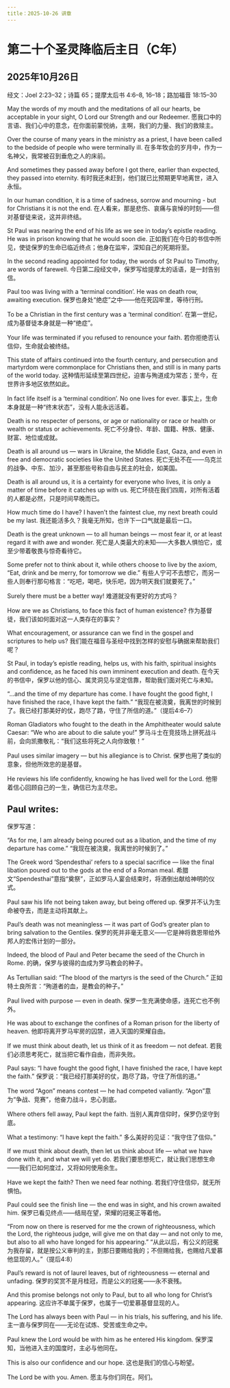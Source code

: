 ```yaml
---
title：2025-10-26 讲章
---
```

# 第二十个圣灵降临后主日（C年）

## 2025年10月26日
经文：Joel 2:23–32；诗篇 65；提摩太后书 4:6–8, 16–18；路加福音 18:15–30

May the words of my mouth and the meditations of all our hearts, be acceptable in your sight, O Lord our Strength and our Redeemer.
愿我口中的言语、我们心中的意念，在你面前蒙悦纳，主啊，我们的力量、我们的救赎主。

Over the course of many years in the ministry as a priest, I have been called to the bedside of people who were terminally ill.
在多年牧会的岁月中，作为一名神父，我常被召到垂危之人的床前。

And sometimes they passed away before I got there, earlier than expected, they passed into eternity.
有时我还未赶到，他们就已比预期更早地离世，进入永恒。

In our human condition, it is a time of sadness, sorrow and mourning - but for Christians it is not the end.
在人看来，那是悲伤、哀痛与哀悼的时刻——但对基督徒来说，这并非终结。

St Paul was nearing the end of his life as we see in today’s epistle reading. He was in prison knowing that he would soon die.
正如我们在今日的书信中所见，使徒保罗的生命已临近终点；他身在监牢，深知自己的死期将至。

In the second reading appointed for today, the words of St Paul to Timothy, are words of farewell.
今日第二段经文中，保罗写给提摩太的话语，是一封告别信。

Paul too was living with a ‘terminal condition’. He was on death row, awaiting execution.
保罗也身处“绝症”之中——他在死囚牢里，等待行刑。

To be a Christian in the first century was a ‘terminal condition’.
在第一世纪，成为基督徒本身就是一种“绝症”。

Your life was terminated if you refused to renounce your faith.
若你拒绝否认信仰，生命就会被终结。

This state of affairs continued into the fourth century, and persecution and martyrdom were commonplace for Christians then, and still is in many parts of the world today.
这种情形延续至第四世纪，迫害与殉道成为常态；至今，在世界许多地区依然如此。

In fact life itself is a ‘terminal condition’. No one lives for ever.
事实上，生命本身就是一种“终末状态”，没有人能永远活着。

Death is no respecter of persons, or age or nationality or race or health or wealth or status or achievements.
死亡不分身份、年龄、国籍、种族、健康、财富、地位或成就。

Death is all around us — wars in Ukraine, the Middle East, Gaza, and even in free and democratic societies like the United States.
死亡无处不在——乌克兰的战争、中东、加沙，甚至那些号称自由与民主的社会，如美国。

Death is all around us, it is a certainty for everyone who lives, it is only a matter of time before it catches up with us.
死亡环绕在我们四周，对所有活着的人都是必然，只是时间早晚而已。

How much time do I have? I haven’t the faintest clue, my next breath could be my last.
我还能活多久？我毫无所知，也许下一口气就是最后一口。

Death is the great unknown — to all human beings — most fear it, or at least regard it with awe and wonder.
死亡是人类最大的未知——大多数人惧怕它，或至少带着敬畏与惊奇看待它。

Some prefer not to think about it, while others choose to live by the axiom, “Eat, drink and be merry, for tomorrow we die.”
有些人宁可不去想它，而另一些人则奉行那句格言：“吃吧，喝吧，快乐吧，因为明天我们就要死了。”

Surely there must be a better way!
难道就没有更好的方式吗？

How are we as Christians, to face this fact of human existence?
作为基督徒，我们该如何面对这一人类存在的事实？

What encouragement, or assurance can we find in the gospel and scriptures to help us?
我们能在福音与圣经中找到怎样的安慰与确据来帮助我们呢？

St Paul, in today’s epistle reading, helps us, with his faith, spiritual insights and confidence, as he faced his own imminent execution and death.
在今天的书信中，保罗以他的信心、属灵洞见与坚定信靠，帮助我们面对死亡与未知。

“…and the time of my departure has come. I have fought the good fight, I have finished the race, I have kept the faith.”
“我现在被浇奠，我离世的时候到了。我已经打那美好的仗，跑尽了路，守住了所信的道。”（提后4:6–7）

Roman Gladiators who fought to the death in the Amphitheater would salute Caesar: “We who are about to die salute you!”
罗马斗士在竞技场上拼死战斗前，会向凯撒敬礼：“我们这些将死之人向你致敬！”

Paul uses similar imagery — but his allegiance is to Christ.
保罗也用了类似的意象，但他所效忠的是基督。

He reviews his life confidently, knowing he has lived well for the Lord.
他带着信心回顾自己的一生，确信已为主尽忠。

## Paul writes:
保罗写道：

“As for me, I am already being poured out as a libation, and the time of my departure has come.”
“我现在被浇奠，我离世的时候到了。”

The Greek word ‘Spendesthai’ refers to a special sacrifice — like the final libation poured out to the gods at the end of a Roman meal.
希腊文“Spendesthai”意指“奠祭”，正如罗马人宴会结束时，将酒倒出献给神明的仪式。

Paul saw his life not being taken away, but being offered up.
保罗并不认为生命被夺去，而是主动将其献上。

Paul’s death was not meaningless — it was part of God’s greater plan to bring salvation to the Gentiles.
保罗的死并非毫无意义——它是神将救恩带给外邦人的宏伟计划的一部分。

Indeed, the blood of Paul and Peter became the seed of the Church in Rome.
的确，保罗与彼得的血成为罗马教会的种子。

As Tertullian said: “The blood of the martyrs is the seed of the Church.”
正如特土良所言：“殉道者的血，是教会的种子。”

Paul lived with purpose — even in death.
保罗一生充满使命感，连死亡也不例外。

He was about to exchange the confines of a Roman prison for the liberty of heaven.
他即将离开罗马牢房的囚禁，进入天国的荣耀自由。

If we must think about death, let us think of it as freedom — not defeat.
若我们必须思考死亡，就当把它看作自由，而非失败。

Paul says: “I have fought the good fight, I have finished the race, I have kept the faith.”
保罗说：“我已经打那美好的仗，跑尽了路，守住了所信的道。”

The word “Agon” means contest — he had competed valiantly.
“Agon”意为“争战、竞赛”，他奋力战斗，忠心到底。

Where others fell away, Paul kept the faith.
当别人离弃信仰时，保罗仍坚守到底。

What a testimony: “I have kept the faith.”
多么美好的见证：“我守住了信仰。”

If we must think about death, then let us think about life — what we have done with it, and what we will yet do.
若我们要思想死亡，就让我们思想生命——我们已如何度过，又将如何使用余生。

Have we kept the faith? Then we need fear nothing.
若我们守住信仰，就无所惧怕。

Paul could see the finish line — the end was in sight, and his crown awaited him.
保罗已看见终点——结局在望，荣耀的冠冕正等着他。

“From now on there is reserved for me the crown of righteousness, which the Lord, the righteous judge, will give me on that day — and not only to me, but also to all who have longed for his appearing.”
“从此以后，有公义的冠冕为我存留，就是按公义审判的主，到那日要赐给我的；不但赐给我，也赐给凡爱慕他显现的人。”（提后4:8）

Paul’s reward is not of laurel leaves, but of righteousness — eternal and unfading.
保罗的奖赏不是月桂冠，而是公义的冠冕——永不衰残。

And this promise belongs not only to Paul, but to all who long for Christ’s appearing.
这应许不单属于保罗，也属于一切爱慕基督显现的人。

The Lord has always been with Paul — in his trials, his suffering, and his life.
主一直与保罗同在——无论在试炼、受苦或生命之中。

Paul knew the Lord would be with him as he entered His kingdom.
保罗深知，当他进入主的国度时，主必与他同在。

This is also our confidence and our hope.
这也是我们的信心与盼望。

The Lord be with you. Amen.
愿主与你们同在。阿们。
